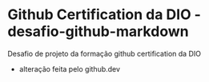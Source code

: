 #  Github Certification da DIO - desafio-github-markdown
Desafio de projeto da formação github certification da DIO

- alteração feita pelo github.dev
